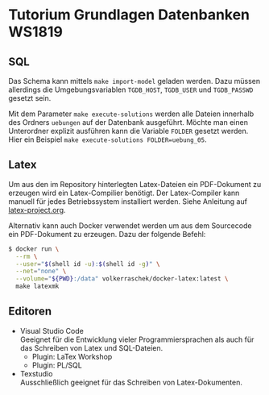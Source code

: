 # Tutorium Grundlagen Datenbanken WS1819

## SQL
Das Schema kann mittels `make import-model` geladen werden. Dazu müssen allerdings die Umgebungsvariablen `TGDB_HOST`, `TGDB_USER` und `TGDB_PASSWD` gesetzt sein.

Mit dem Parameter `make execute-solutions` werden alle Dateien innerhalb des Ordners `uebungen` auf der Datenbank ausgeführt. Möchte man einen Unterordner explizit ausführen kann die Variable `FOLDER` gesetzt werden. Hier ein Beispiel `make execute-solutions FOLDER=uebung_05`.

## Latex
Um aus den im Repository hinterlegten Latex-Dateien ein PDF-Dokument zu erzeugen wird ein Latex-Compilier benötigt. Der Latex-Compiler kann manuell für jedes Betriebssystem installiert werden. Siehe Anleitung auf [latex-project.org](https://www.latex-project.org/get/).

Alternativ kann auch Docker verwendet werden um aus dem Sourcecode ein PDF-Dokument zu erzeugen. Dazu der folgende Befehl:
```bash
$ docker run \
  --rm \
  --user="$(shell id -u):$(shell id -g)" \
  --net="none" \
  --volume="${PWD}:/data" volkerraschek/docker-latex:latest \
  make latexmk
```

## Editoren
+ Visual Studio Code \
Geeignet für die Entwicklung vieler Programmiersprachen als auch für das Schreiben von Latex und SQL-Dateien.
  + Plugin: LaTex Workshop
  + Plugin: PL/SQL
+ Texstudio \
Ausschließlich geeignet für das Schreiben von Latex-Dokumenten.
